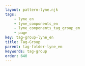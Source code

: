 ```yaml
---
layout: pattern-lyne.njk
tags: 
    - lyne_en
    - lyne_components_en
    - lyne_components_tag_group_en
    - page
key: tag-group-lyne_en
title: Tag-Group
parent: tag-folder-lyne_en
keywords: tag-group
order: 640
---
```

